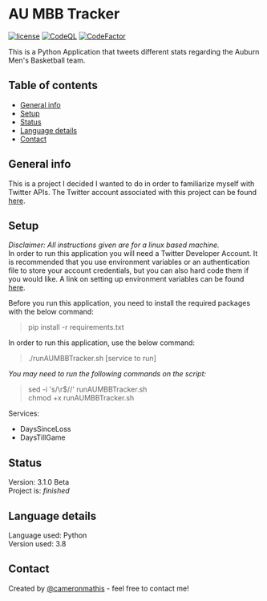 # AU MBB Tracker

[![license](https://img.shields.io/github/license/cameronmathis/AUMBBTracker)](LICENSE)
[![CodeQL](https://github.com/cameronmathis/AUMBBTracker/actions/workflows/codeql-analysis.yaml/badge.svg)](https://github.com/cameronmathis/AUMBBTracker/actions/workflows/codeql-analysis.yaml)
[![CodeFactor](https://www.codefactor.io/repository/github/cameronmathis/AUMBBTracker/badge)](https://www.codefactor.io/repository/github/cameronmathis/AUMBBTracker)

This is a Python Application that tweets different stats regarding the Auburn Men's Basketball team.

## Table of contents

- [General info](#general-info)
- [Setup](#setup)
- [Status](#status)
- [Language details](#Language-details)
- [Contact](#contact)

## General info

This is a project I decided I wanted to do in order to familiarize myself with Twitter APIs. The Twitter account associated with this project can be found [here](https://twitter.com/AUMBBTracker).

## Setup

_Disclaimer: All instructions given are for a linux based machine._ </br>
In order to run this application you will need a Twitter Developer Account. It is recommended that you use environment variables or an authentication file to store your account credentials, but you can also hard code them if you would like. A link on setting up environment variables can be found [here](https://www.twilio.com/blog/2017/01/how-to-set-environment-variables.html). </br>

Before you run this application, you need to install the required packages with the below command:

> pip install -r requirements.txt

In order to run this application, use the below command:

> ./runAUMBBTracker.sh [service to run]

_You may need to run the following commands on the script:_

> sed -i 's/\r$//' runAUMBBTracker.sh </br>
> chmod +x runAUMBBTracker.sh

Services:

- DaysSinceLoss
- DaysTillGame

## Status

Version: 3.1.0 Beta </br>
Project is: _finished_

## Language details

Language used: Python </br>
Version used: 3.8

## Contact

Created by [@cameronmathis](https://github.com/cameronmathis/) - feel free to contact me!
